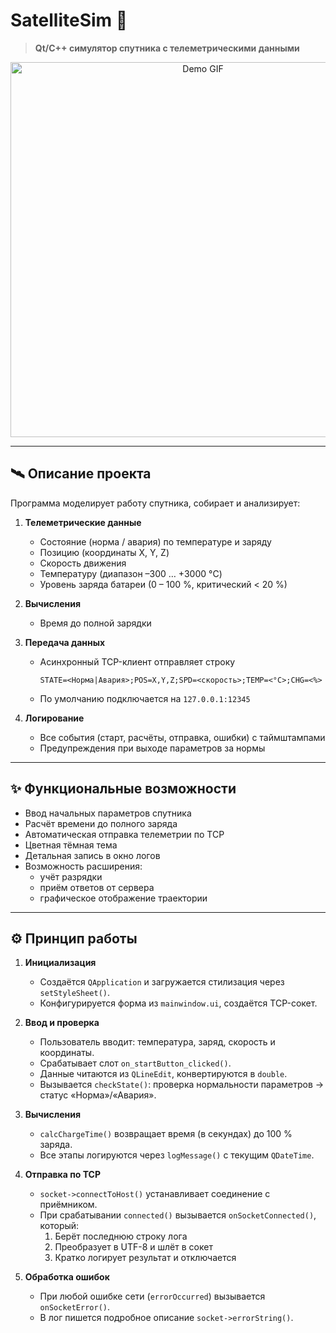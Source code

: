 # SatelliteSim 🚀

> **Qt/C++ симулятор спутника с телеметрическими данными**

<p align="center">
  <!-- Здесь можно добавить гифку с демонстрацией работы -->
  <img src="docs/demo.gif" alt="Demo GIF" width="600"/>
</p>

---

## 🛰️ Описание проекта

Программа моделирует работу спутника, собирает и анализирует:
1. **Телеметрические данные**  
   - Состояние (норма / авария) по температуре и заряду  
   - Позицию (координаты X, Y, Z)  
   - Скорость движения  
   - Температуру (диапазон –300 … +3000 °C)  
   - Уровень заряда батареи (0 – 100 %, критический < 20 %)

2. **Вычисления**  
   - Время до полной зарядки

3. **Передача данных**  
   - Асинхронный TCP-клиент отправляет строку  
     ```
     STATE=<Норма|Авария>;POS=X,Y,Z;SPD=<скорость>;TEMP=<°C>;CHG=<%>
     ```
   - По умолчанию подключается на `127.0.0.1:12345`

4. **Логирование**  
   - Все события (старт, расчёты, отправка, ошибки) с таймштампами  
   - Предупреждения при выходе параметров за нормы

---

## ✨ Функциональные возможности

- Ввод начальных параметров спутника  
- Расчёт времени до полного заряда  
- Автоматическая отправка телеметрии по TCP  
- Цветная тёмная тема
- Детальная запись в окно логов  
- Возможность расширения:  
  - учёт разрядки  
  - приём ответов от сервера  
  - графическое отображение траектории  

---

## ⚙️ Принцип работы

1. **Инициализация**  
   - Создаётся `QApplication` и загружается стилизация через `setStyleSheet()`.  
   - Конфигурируется форма из `mainwindow.ui`, создаётся TCP-сокет.

2. **Ввод и проверка**  
   - Пользователь вводит: температура, заряд, скорость и координаты.  
   - Срабатывает слот `on_startButton_clicked()`.  
   - Данные читаются из `QLineEdit`, конвертируются в `double`.  
   - Вызывается `checkState()`: проверка нормальности параметров → статус «Норма»/«Авария».

3. **Вычисления**  
   - `calcChargeTime()` возвращает время (в секундах) до 100 % заряда.  
   - Все этапы логируются через `logMessage()` с текущим `QDateTime`.

4. **Отправка по TCP**  
   - `socket->connectToHost()` устанавливает соединение с приёмником.  
   - При срабатывании `connected()` вызывается `onSocketConnected()`, который:
     1. Берёт последнюю строку лога  
     2. Преобразует в UTF-8 и шлёт в сокет  
     3. Кратко логирует результат и отключается

5. **Обработка ошибок**  
   - При любой ошибке сети (`errorOccurred`) вызывается `onSocketError()`.  
   - В лог пишется подробное описание `socket->errorString()`.

